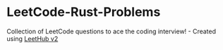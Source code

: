 # LeetCode-Rust-Problems
Collection of LeetCode questions to ace the coding interview! - Created using [LeetHub v2](https://github.com/arunbhardwaj/LeetHub-2.0)
